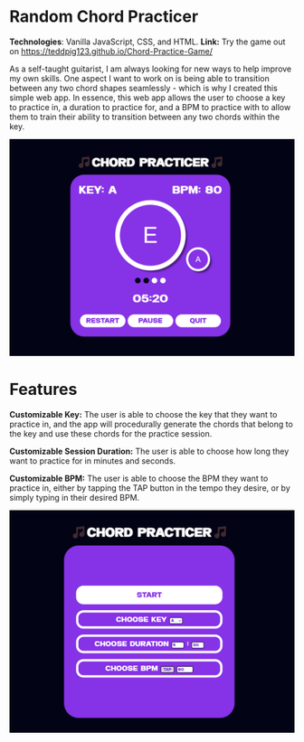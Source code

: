 # Random Chord Practicer
**Technologies**: Vanilla JavaScript, CSS, and HTML.
**Link:** Try the game out on https://teddpig123.github.io/Chord-Practice-Game/

As a self-taught guitarist, I am always looking for new ways to help improve my own skills. One aspect I want to work on is being able to transition between any two chord shapes seamlessly - which is why I created this simple web app. In essence, this web app allows the user to choose a key to practice in, a duration to practice for, and a BPM to practice with to allow them to train their ability to transition between any two chords within the key.

![screenshot](/Chord_II.png)

 # Features
 **Customizable Key:** The user is able to choose the key that they want to practice in, and the app will procedurally generate the chords that belong to the key and use these chords for the practice session.
 
 **Customizable Session Duration:** The user is able to choose how long they want to practice for in minutes and seconds.

**Customizable BPM:** The user is able to choose the BPM they want to practice in, either by tapping the TAP button in the tempo they desire, or by simply typing in their desired BPM.

![screenshot](/Chord_I.png)
